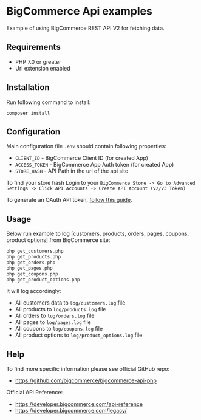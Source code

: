 # BigCommerce Api examples

Example of using BigCommerce REST API V2 for fetching data.

## Requirements

- PHP 7.0 or greater
- Url extension enabled

## Installation

Run following command to install:

```shell script
composer install
```

## Configuration

Main configuration file `.env` should contain following properties:
- `CLIENT_ID` - BigCommerce Client ID (for created App)
- `ACCESS_TOKEN` - BigCommerce App Auth token (for created App)
- `STORE_HASH` - API Path in the url of the api site

To find your store hash Login to your `BigCommerce Store -> Go to Advanced Settings -> Click API Accounts -> Create API Account (V2/V3 Token)`

To generate an OAuth API token, [follow this guide](https://support.bigcommerce.com/s/article/Store-API-Accounts?language=en_US).

## Usage

Below run example to log [customers, products, orders, pages, coupons, product options] from BigCommerce site:

```php
php get_customers.php
php get_products.php
php get_orders.php
php get_pages.php
php get_coupons.php
php get_product_options.php
```

It will log accordingly:
- All customers data to `log/customers.log` file
- All products to `log/products.log` file
- All orders to `log/orders.log` file
- All pages to `log/pages.log` file
- All coupons to `log/coupons.log` file
- All product options to `log/product_options.log` file

## Help

To find more specific information please see official GitHub repo:
- https://github.com/bigcommerce/bigcommerce-api-php

Official APi Reference:
- https://developer.bigcommerce.com/api-reference
- https://developer.bigcommerce.com/legacy/
